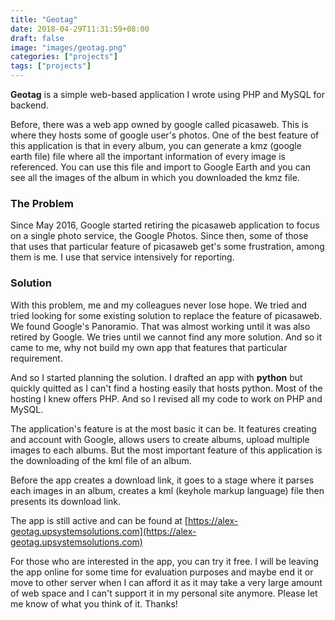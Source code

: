 ```yaml
---
title: "Geotag"
date: 2018-04-29T11:31:59+08:00
draft: false
image: "images/geotag.png"
categories: ["projects"]
tags: ["projects"]
---
```

**Geotag** is a simple web-based application I wrote using PHP and MySQL for backend.

Before, there was a web app owned by google called picasaweb. This is where they hosts some of google user's photos. One of the best feature of this application is that in every album, you can generate a kmz (google earth file) file where all the important information of every image is referenced. You can use this file and import to Google Earth and you can see all the images of the album in which you downloaded the kmz file.

### The Problem

Since May 2016, Google started retiring the picasaweb application to focus on a single photo service, the Google Photos. Since then, some of those that uses that particular feature of picasaweb get's some frustration, among them is me. I use that service intensively for reporting.

### Solution

With this problem, me and my colleagues never lose hope. We tried and tried looking for some existing solution to replace the feature of picasaweb. We found Google's Panoramio. That was almost working until it was also retired by Google. We tries until we cannot find any more solution. And so it came to me, why not build my own app that features that particular requirement.

And so I started planning the solution. I drafted an app with **python** but quickly quitted as I can't find a hosting easily that hosts python. Most of the hosting I knew offers PHP. And so I revised all my code to work on PHP and MySQL.

The application's feature is at the most basic it can be. It features creating and account with Google, allows users to create albums, upload multiple images to each albums. But the most important feature of this application is the downloading of the kml file of an album.

Before the app creates a download link, it goes to a stage where it parses each images in an album, creates a kml (keyhole markup language) file then presents its download link.

The app is still active and can be found at [https://alex-geotag.upsystemsolutions.com](https://alex-geotag.upsystemsolutions.com)

For those who are interested in the app, you can try it free. I will be leaving the app online for some time for evaluation purposes and maybe end it or move to other server when I can afford it as it may take a very large amount of web space and I can't support it in my personal site anymore. Please let me know of what you think of it. Thanks!
